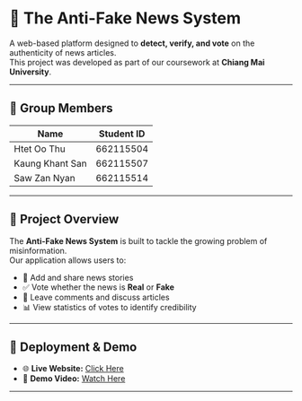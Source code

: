 # 📰 The Anti-Fake News System

A web-based platform designed to **detect, verify, and vote** on the authenticity of news articles.  
This project was developed as part of our coursework at **Chiang Mai University**.

---

## 👥 Group Members
| Name            | Student ID  |
|-----------------|-------------|
| Htet Oo Thu     | 662115504   |
| Kaung Khant San | 662115507   |
| Saw Zan Nyan    | 662115514   |

---

## 📖 Project Overview
The **Anti-Fake News System** is built to tackle the growing problem of misinformation.  
Our application allows users to:
- 📰 Add and share news stories  
- ✅ Vote whether the news is **Real** or **Fake**  
- 💬 Leave comments and discuss articles  
- 📊 View statistics of votes to identify credibility  



---

## 🚀 Deployment & Demo
- 🌐 **Live Website:** [Click Here](https://project-01-the-anti-fake-news-syste-chi.vercel.app/)  
- 🎥 **Demo Video:** [Watch Here](https://youtu.be/0uBI8tZHwWQ)  

---

